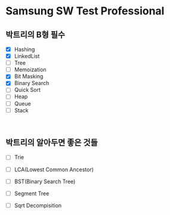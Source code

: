 # Samsung SW Test Professional

## 박트리의 B형 필수

- [x] Hashing
- [x] LinkedList
- [ ] Tree
- [ ] Memoization
- [x] Bit Masking
- [x] Binary Search
- [ ] Quick Sort
- [ ] Heap
- [ ] Queue
- [ ] Stack

&nbsp;

## 박트리의 알아두면 좋은 것들

- [ ] Trie
- [ ] LCA(Lowest Common Ancestor)
- [ ] BST(Binary Search Tree)
- [ ] Segment Tree
- [ ] Sqrt Decompisition


